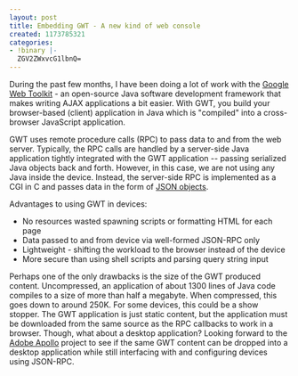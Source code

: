 ```yaml
---
layout: post
title: Embedding GWT - A new kind of web console
created: 1173785321
categories:
- !binary |-
  ZGV2ZWxvcG1lbnQ=
---
```

During the past few months, I have been doing a lot of work with the <a title="GWT" href="http://code.google.com/webtoolkit/">Google Web Toolkit</a> - an open-source Java software development framework that makes writing AJAX applications a bit easier. With GWT, you build your browser-based (client) application in Java which is "compiled" into a cross-browser JavaScript application.

GWT uses remote procedure calls (RPC) to pass data to and from the web server. Typically, the RPC calls are handled by a server-side Java application tightly integrated with the GWT application -- passing serialized Java objects back and forth. However, in this case, we are not using any Java inside the device. Instead, the server-side RPC is implemented as a CGI in C and passes data in the form of <a title="JSON" href="http://json.org/">JSON objects</a>.

Advantages to using GWT in devices:
<ul>
	<li>No resources wasted spawning scripts or formatting HTML for each page</li>
	<li>Data passed to and from device via well-formed JSON-RPC only</li>
	<li>Lightweight - shifting the workload to the browser instead of the device</li>
	<li>More secure than using shell scripts and parsing query string input</li>
</ul>
Perhaps one of the only drawbacks is the size of the GWT produced content. Uncompressed, an application of about 1300 lines of Java code compiles to a size of more than half a megabyte. When compressed, this goes down to around 250K. For some devices, this could be a show stopper. The GWT application is just static content, but the application must be downloaded from the same source as the RPC callbacks to work in a browser. Though, what about a desktop application? Looking forward to the <a title="Adobe Apollo" href="http://labs.adobe.com/wiki/index.php/Apollo">Adobe Apollo</a> project to see if the same GWT content can be dropped into a desktop application while still interfacing with and configuring devices using JSON-RPC.
